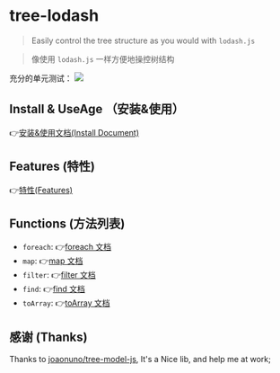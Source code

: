 # tree-lodash

> Easily control the tree structure as you would with `lodash.js`

> 像使用 `lodash.js` 一样方便地操控树结构

充分的单元测试：
![](https://pic.zhangshichun.top/pic/20230710-01.jpg)

## Install & UseAge （安装&使用）

👉[安装&使用文档(Install Document)](./docs/guide/README.md)

## Features (特性)

👉[特性(Features)](./docs/guide/features.md)

## Functions (方法列表)

- `foreach`: 👉[foreach 文档](./docs/functions/foreach.md)
- `map`: 👉[map 文档](./docs/functions/map.md)
- `filter`: 👉[filter 文档](./docs/functions/filter.md)
- `find`: 👉[find 文档](./docs/functions/find.md)
- `toArray`: 👉[toArray 文档](./docs/functions/toArray.md)

## 感谢 (Thanks)

Thanks to [joaonuno/tree-model-js](https://github.com/joaonuno/tree-model-js), It's a Nice lib, and help me at work;
